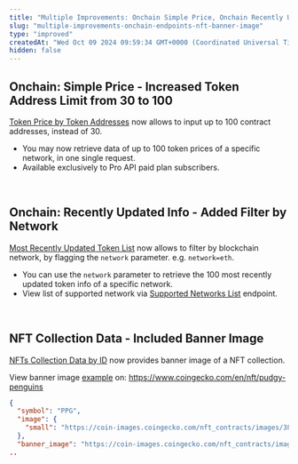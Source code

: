 ```yaml
---
title: "Multiple Improvements: Onchain Simple Price, Onchain Recently Updated Info, NFT Collection Data"
slug: "multiple-improvements-onchain-endpoints-nft-banner-image"
type: "improved"
createdAt: "Wed Oct 09 2024 09:59:34 GMT+0000 (Coordinated Universal Time)"
hidden: false
---
```

## Onchain: Simple Price - Increased Token Address Limit from 30 to 100

[Token Price by Token Addresses](/reference/onchain-simple-price) now allows to input up to 100 contract addresses, instead of 30. 

- You may now retrieve data of up to 100 token prices of a specific network, in one single request.
- Available exclusively to Pro API paid plan subscribers.

<br />

## Onchain: Recently Updated Info - Added Filter by Network

[Most Recently Updated Token List](/reference/tokens-info-recent-updated) now allows to filter by blockchain network, by flagging the `network` parameter. e.g. `network=eth`. 

- You can use the `network` parameter to retrieve the 100 most recently updated token info of a specific network. 
- View list of supported network via [Supported Networks List](https://docs.coingecko.com/reference/networks-list) endpoint.

<br />

## NFT Collection Data  - Included Banner Image

[NFTs Collection Data by ID](/reference/nfts-id) now provides banner image of a NFT collection. 

View banner image [example](https://coin-images.coingecko.com/nft_contracts/images/38/pudgy-penguins-banner.png?1708416126) on: <https://www.coingecko.com/en/nft/pudgy-penguins> 

```json
{
  "symbol": "PPG",
  "image": {
    "small": "https://coin-images.coingecko.com/nft_contracts/images/38/small/da64989d9762c8a61b3c65917edfdf97.png?1707287183"
  },
  "banner_image": "https://coin-images.coingecko.com/nft_contracts/images/38/pudgy-penguins-banner.png?1708416126",
..
```